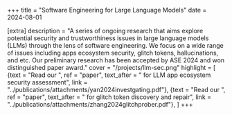 +++
title = "Software Engineering for Large Language Models"
date = 2024-08-01

[extra]
description = "A series of ongoing research that aims explore potential security and trustworthiness issues in large language models (LLMs) through the lens of software engineering. We focus on a wide range of issues including apps ecosystem security, glitch tokens, hallucinations, and etc. Our preliminary research has been accepted by ASE 2024 and won distinguished paper award."
cover = "/projects/llm-sec.png"
highlight = [
{text = "Read our ", ref = "paper", text_after = " for LLM app ecosystem security assessment", link = "../publications/attachments/yan2024investgating.pdf"},
{text = "Read our ", ref = "paper", text_after = " for glitch token discovery and repair", link = "../publications/attachments/zhang2024glitchprober.pdf"},
]
+++